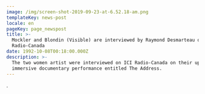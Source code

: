 ```yaml
---
image: /img/screen-shot-2019-09-23-at-6.52.18-am.png
templateKey: news-post
locale: en
pageKey: page_newspost
title: >-
  Mockler and Blondin (Visible) are interviewed by Raymond Desmarteau on ICI
  Radio-Canada
date: 1992-10-08T00:18:00.000Z
description: >-
  The two women artist were interviewed on ICI Radio-Canada on their upcoming
  immersive documentary performance entitled The Address.
---
```

.
